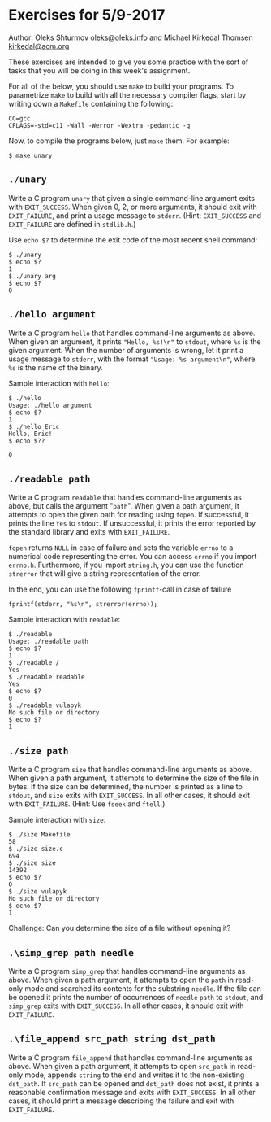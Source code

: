 # Exercises for 5/9-2017

Author: Oleks Shturmov <oleks@oleks.info> and Michael Kirkedal Thomsen <kirkedal@acm.org>

These exercises are intended to give you some practice with the sort of tasks
that you will be doing in this week's assignment.

For all of the below, you should use `make` to build your programs. To
parametrize `make` to build with all the necessary compiler flags, start by
writing down a `Makefile` containing the following:

```
CC=gcc
CFLAGS=-std=c11 -Wall -Werror -Wextra -pedantic -g
```

Now, to compile the programs below, just `make` them. For example:

```
$ make unary
```

## `./unary`

Write a C program `unary` that given a single command-line argument exits with
`EXIT_SUCCESS`. When given 0, 2, or more arguments, it should exit with
`EXIT_FAILURE`, and print a usage message to `stderr`. (Hint: `EXIT_SUCCESS`
and `EXIT_FAILURE` are defined in `stdlib.h`.)

Use `echo $?` to determine the exit code of the most recent shell command:

```
$ ./unary
$ echo $?
1
$ ./unary arg
$ echo $?
0
```

## `./hello argument`

Write a C program `hello` that handles command-line arguments as above. When
given an argument, it prints `"Hello, %s!\n"` to `stdout`, where `%s` is the
given argument. When the number of arguments is wrong, let it print a usage
message to `stderr`, with the format `"Usage: %s argument\n"`, where `%s` is
the name of the binary.

Sample interaction with `hello`:

```
$ ./hello
Usage: ./hello argument
$ echo $?
1
$ ./hello Eric
Hello, Eric!
$ echo $??

0
```

## `./readable path`

Write a C program `readable` that handles command-line arguments as above, but
calls the argument "`path`". When given a path argument, it attempts to open
the given path for reading using `fopen`. If successful, it prints the line
`Yes` to `stdout`. If unsuccessful, it prints the error reported by the
standard library and exits with `EXIT_FAILURE`.

`fopen` returns `NULL` in case of failure and sets the variable `errno` to a
numerical code representing the error. You can access `errno` if you import
`errno.h`. Furthermore, if you import `string.h`, you can use the function
`strerror` that will give a string representation of the error.

In the end, you can use the following `fprintf`-call in case of failure

```
fprintf(stderr, "%s\n", strerror(errno));
```

Sample interaction with `readable`:

```
$ ./readable
Usage: ./readable path
$ echo $?
1
$ ./readable /
Yes
$ ./readable readable
Yes
$ echo $?
0
$ ./readable vulapyk
No such file or directory
$ echo $?
1
```

## `./size path`

Write a C program `size` that handles command-line arguments as above. When
given a path argument, it attempts to determine the size of the file in bytes.
If the size can be determined, the number is printed as a line to `stdout`, and
`size` exits with `EXIT_SUCCESS`. In all other cases, it should exit with
`EXIT_FAILURE`. (Hint: Use `fseek` and `ftell`.)

Sample interaction with `size`:

```
$ ./size Makefile
58
$ ./size size.c
694
$ ./size size
14392
$ echo $?
0
$ ./size vulapyk
No such file or directory
$ echo $?
1
```

Challenge: Can you determine the size of a file without opening it?

## `.\simp_grep path needle`

Write a C program `simp_grep` that handles command-line arguments as above. When
given a path argument, it attempts to open the `path` in read-only mode and searched its contents for the substring `needle`.
If the file can be opened it prints the number of occurrences of `needle` `path` to `stdout`, and
`simp_grep` exits with `EXIT_SUCCESS`. In all other cases, it should exit with
`EXIT_FAILURE`.

## `.\file_append src_path string dst_path`
Write a C program `file_append` that handles command-line arguments as above. When
given a path argument, it attempts to open `src_path` in read-only mode, appends `string` to the end and writes it to the non-existing `dst_path`.
If `src_path` can be opened and `dst_path` does not exist, it prints a reasonable confirmation message and exits with `EXIT_SUCCESS`. In all other cases, it should print a message describing the failure and exit with `EXIT_FAILURE`.



